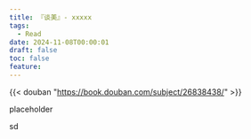 ```yaml
---
title: 『谈美』- xxxxx
tags:
  - Read
date: 2024-11-08T00:00:01
draft: false
toc: false
feature:
---
```


{{< douban "https://book.douban.com/subject/26838438/" >}}

placeholder

<!--more-->

sd
